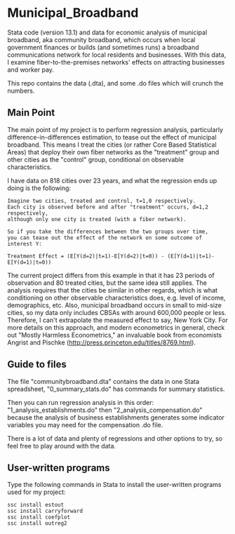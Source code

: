 Municipal_Broadband
===================
Stata code (version 13.1) and data for economic analysis of municipal broadband, aka community broadband, which occurs when local government finances or builds (and sometimes runs) a broadband communications network for local residents and businesses. With this data, I examine fiber-to-the-premises networks' effects on attracting businesses and worker pay.

This repo contains the data (.dta), and some .do files which will crunch the numbers.

Main Point
-------------------
The main point of my project is to perform regression analysis, particularly difference-in-differences estimation, to tease out the effect of municipal broadband. This means I treat the cities (or rather Core Based Statistical Areas) that deploy their own fiber networks as the "treatment" group and other cities as the "control" group, conditional on observable characteristics.

I have data on 818 cities over 23 years, and what the regression ends up doing is the following:
```
Imagine two cities, treated and control, t=1,0 respectively. 
Each city is observed before and after "treatment" occurs, d=1,2 respectively,
although only one city is treated (with a fiber network). 

So if you take the differences between the two groups over time,
you can tease out the effect of the network on some outcome of interest Y:

Treatment Effect = (E[Y(d=2)|t=1)-E[Y(d=2)|t=0)) - (E[Y(d=1)|t=1)-E[Y(d=1)|t=0))
```

The current project differs from this example in that it has 23 periods of observation and 80 treated cities, but the same idea still applies. The analysis requires that the cities be similar in other regards, which is what conditioning on other observable characteristics does, e.g. level of income, demographics, etc. Also, municipal broadband occurs in small to mid-size cities, so my data only includes CBSAs with around 600,000 people or less. Therefore, I can't extrapolate the measured effect to say, New York City. For more details on this approach, and modern econometrics in general, check out "Mostly Harmless Econometrics," an invaluable book from economists Angrist and Pischke (http://press.princeton.edu/titles/8769.html).

Guide to files
-------------------
The file "communitybroadband.dta" contains the data in one Stata spreadsheet, "0_summary_stats.do" has commands for summary statistics.

Then you can run regression analysis in this order: "1_analysis_establishments.do" then "2_analysis_compensation.do" because the analysis of business establishments generates some indicator variables you may need for the compensation .do file.

There is a lot of data and plenty of regressions and other options to try, so feel free to play around with the data.

User-written programs
---------------------
Type the following commands in Stata to install the user-written programs used for my project:
```
ssc install estout
ssc install carryforward
ssc install coefplot
ssc install outreg2
```
